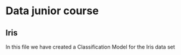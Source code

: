 # Data junior course


## Iris
In this file we have created a Classification Model for the Iris data set



